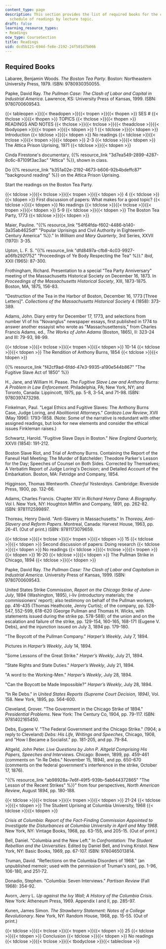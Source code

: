 ```yaml
---
content_type: page
description: This section provides the list of required books for the course and the
  schedule of readings by lecture topic.
draft: false
learning_resource_types:
- Readings
ocw_type: CourseSection
title: Readings
uid: dcd5b121-694d-fe8e-2192-24f501d7b066
---
```

## Required Books

Labaree, Benjamin Woods. *The Boston Tea Party*. Boston: Northeastern University Press, 1979. ISBN: 9780930350055.

Papke, David Ray. *The Pullman Case: The Clash of Labor and Capital in Industrial America*. Lawrence, KS: University Press of Kansas, 1999. ISBN: 9780700609543.

{{< tableopen >}}{{< theadopen >}}{{< tropen >}}{{< thopen >}}
SES #
{{< thclose >}}{{< thopen >}}
TOPICS
{{< thclose >}}{{< thopen >}}
READINGS AND NOTES
{{< thclose >}}{{< trclose >}}{{< theadclose >}}{{< tbodyopen >}}{{< tropen >}}{{< tdopen >}}
1
{{< tdclose >}}{{< tdopen >}}
Introduction
{{< tdclose >}}{{< tdopen >}}
No readings
{{< tdclose >}}{{< trclose >}}{{< tropen >}}{{< tdopen >}}
2-3
{{< tdclose >}}{{< tdopen >}}
The Attica Prison Uprising, 1971
{{< tdclose >}}{{< tdopen >}}

Cinda Firestone's documentary, {{% resource_link "3d7ea549-2899-4287-8c6c-87109f3ac3ac" "Attica" %}}, shown in class.

Do {{% resource_link "b351a02e-2192-4673-b606-92b4bdeffc87" "background reading" %}} on the Attica Prison Uprising.

Start the readings on the Boston Tea Party.

{{< tdclose >}}{{< trclose >}}{{< tropen >}}{{< tdopen >}}
4
{{< tdclose >}}{{< tdopen >}}
First discussion of papers: What makes for a good topic?
{{< tdclose >}}{{< tdopen >}}
No readings
{{< tdclose >}}{{< trclose >}}{{< tropen >}}{{< tdopen >}}
5-9
{{< tdclose >}}{{< tdopen >}}
The Boston Tea Party, 1773
{{< tdclose >}}{{< tdopen >}}

Maier, Pauline. "{{% resource_link "54f64fda-f602-4486-b140-3a35ab4625df" "Popular Uprisings and Civil Authority in Eighteenth-Century America" %}}." In *William and Mary Quarterly*, 3rd Series, XXVII (1970): 3-35.

Upton, L. F. S. "{{% resource_link "dfd8497a-cfb8-4c03-9927-a06fb292f752" "Proceedings of Ye Body Respecting the Tea" %}}." *Ibid*, XXII (1965): 87-300.

Frothingham, Richard. Presentation to a special "Tea Party Anniversary" meeting of the Massachusetts Historical Society on December 16, 1873. In *Proceedings of the Massachusetts Historical Society*, XIII, 1873-1875. Boston, MA, 1875, 156-83.

"Destruction of the Tea in the Harbor of Boston, December 16, 1773 \[Three Letters\]". *Collections of the Massachusetts Historical Society* 4 (1858): 373-389.

Adams, John. Diary entry for December 17, 1773, and selections from number VI of his "Novanglus" newspaper essays, first published in 1774 to answer another essayist who wrote as "Massachusettensis," from Charles Francis Adams, ed., *The Works of John Adams* (Boston, 1865), II: 323-24 and III: 79-93, 98-99.

{{< tdclose >}}{{< trclose >}}{{< tropen >}}{{< tdopen >}}
10-14
{{< tdclose >}}{{< tdopen >}}
The Rendition of Anthony Burns, 1854
{{< tdclose >}}{{< tdopen >}}

{{% resource_link "f42cf9ad-6fdd-47e3-9935-a190e544b867" "The Fugitive Slave Act of 1850" %}}

H., Jane, and William H. Pease. *The Fugitive Slave Law and Anthony Burns: A Problem in Law Enforcement*. Philadelphia, PA; New York, NY; and Toronto, Canada: Lippincott, 1975, pp. 5-8, 3-54, and 71-98. ISBN: 9780397473298.

Finkelman, Paul. "Legal Ethics and Fugitive Slaves: The Anthony Burns Case, Judge Loring, and Abolitionist Attorneys." *Cardozo Law Review*, XVII (May 1996): 1793-1858. (Note: Some of the narrative is redundant with other assigned readings, but look for new elements and consider the ethical issues Finkleman raises.)

Schwartz, Harold. "Fugitive Slave Days in Boston." *New England Quarterly,* XXVII (1854): 191-212.

Boston Slave Riot, and Trial of Anthony Burns. Containing the Report of the Faneuil Hall Meeting; The Murder of Batchelder; Theodore Parker's Lesson for the Day; Speeches of Counsel on Both Sides. Corrected by Themselves; A Verbatim Report of Judge Loring's Decision; and Detailed Account of the Embarkation. Boston, MA: Fetridge and Company, 1854.

Higginson, Thomas Wentworth. *Cheerful Yesterdays*. Cambridge: Riverside Press, 1900, pp. 132-66.

Adams, Charles Francis. Chapter XIV in *Richard Henry Dana: A Biography*. Vol I. New York, NY: Houghton Mifflin and Company, 1891, pp. 262-82. ISBN: 9781112599897.

Thoreau, Henry David. "Anti-Slavery in Massachusetts." In *Thoreau, Anti-Slavery and Reform Papers*. Montreal, Canada: Harvest House, 1963, pp. 26-41. (Out of print.) ISBN: 9781173079659.

{{< tdclose >}}{{< trclose >}}{{< tropen >}}{{< tdopen >}}
15
{{< tdclose >}}{{< tdopen >}}
Second discussion of papers: Doing research
{{< tdclose >}}{{< tdopen >}}
No readings
{{< tdclose >}}{{< trclose >}}{{< tropen >}}{{< tdopen >}}
16-20
{{< tdclose >}}{{< tdopen >}}
The Pullman Strike in Chicago, 1894
{{< tdclose >}}{{< tdopen >}}

Papke, David Ray. *The Pullman Case: The Clash of Labor and Capitalism in Industrial America*. University Press of Kansas, 1999. ISBN: 9780700609543.

United States Strike Commission, *Report on the Chicago Strike of June-July*, 1894 (Washington, 1895), i-liv (introductory materials; the commissioners’ report); also testimony on behalf of the Pullman workers, pp. 416-435 (Thomas Heathcote, Jenny Curtis); of the company, pp. 528-547, 552-599, 618-620 (George Pullman and Thomas H. Wicks, with statements issued during the strike pp. 578-588); of the union and on the escalation and failure of the strike, pp. 129-154, 160-165, 168-171 (Eugene V. Debs), and the injunction issued on July 3, 1894 pp. 179-180.

"The Boycott of the Pullman Company." *Harper’s Weekly*, July 7, 1894.

Pictures in *Harper’s Weekly*, July 14, 1894.

"Some Lessons of the Great Strike." *Harper’s Weekly*, July 21, 1894.

"State Rights and State Duties." *Harper’s Weekly*, July 21, 1894.

"A word to the Working-Men." *Harper’s Weekly*, July 28, 1894.

"Can the Boycott be Made Impossible?" *Harper’s Weekly*, July 28, 1894. 

"In Re Debs." in *United States Reports (Supreme Court Decision, 1894)*, Vol. 158. New York, 1895, pp. 564-600.

Cleveland, Grover. "The Government in the Chicago Strike of 1894." *Presidential Problems*. New York: The Century Co, 1904, pp. 79-117. ISBN: 9781402165450.

Debs, Eugene V. "The Federal Government and the Chicago Strike." (1904; a reply to Cleveland) *Debs: His Life, Writings and Speeches*, Chicago, 1908, and "How I Became a Socialist." pp. 181-205, and pp. 79-84.

Altgeld, John Peter. *Live Questions by John P. Altgeld Comprising His Papers, Speeches and Interviews.* Chicago: Bowen, 1899, pp. 459-461 (comments on "In Re Debs." November 15, 1894), and pp. 650-670 (comments on the federal government's interference in the strike, October 17, 1876).

"{{% resource_link "ab98928a-7e6f-49f5-939b-5ab644372865" "The Lesson of the Recent Strikes" %}}" from four perspectives, *North American Review*, August 1894, pp. 180-188.

{{< tdclose >}}{{< trclose >}}{{< tropen >}}{{< tdopen >}}
21-24
{{< tdclose >}}{{< tdopen >}}
The Student Uprising at Columbia University, 1968
{{< tdclose >}}{{< tdopen >}}

*Crisis at Columbia: Report of the Fact-Finding Commission Appointed to Investigate the Disturbances at Columbia University in April and May 1968*. New York, NY: Vintage Books, 1968, pp. 63-155, and 205-15. (Out of print.)

Bell, Daniel. "Columbia and the New Left." In *Confrontation: The Student Rebellion and the Universities*. Edited by Daniel Bell, and Irving Kristol. New York, NY: Basic Books, 1969, pp. 67-107. ISBN: 9780465013814.

Truman, David. "Reflections on the Columbia Disorders of 1968." (an unpublished memoir; used with the permission of Truman's son), pp. 1-96, 106-180, and 251-72.

Donadio, Stephen. "Columbia: Seven Interviews." *Partisan Review* (Fall 1968): 354-92.

Avorn, Jerry L. *Up against the Ivy Wall; A History of the Columbia Crisis*. New York: Atheneum Press, 1969. Appendix I and II, pp. 285-97.

Kunen, James Simon. *The Strawberry Statement: Notes of a College Revolutionary*. New York, NY: Random House, 1968, pp. 15-55. (Out of print.)

{{< tdclose >}}{{< trclose >}}{{< tropen >}}{{< tdopen >}}
25
{{< tdclose >}}{{< tdopen >}}
Conclusion
{{< tdclose >}}{{< tdopen >}}
No readings
{{< tdclose >}}{{< trclose >}}{{< tbodyclose >}}{{< tableclose >}}